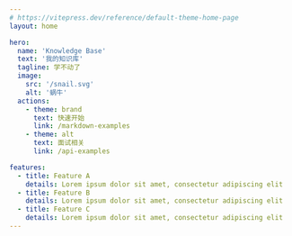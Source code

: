```yaml
---
# https://vitepress.dev/reference/default-theme-home-page
layout: home

hero:
  name: 'Knowledge Base'
  text: '我的知识库'
  tagline: 学不动了
  image:
    src: '/snail.svg'
    alt: '蜗牛'
  actions:
    - theme: brand
      text: 快速开始
      link: /markdown-examples
    - theme: alt
      text: 面试相关
      link: /api-examples

features:
  - title: Feature A
    details: Lorem ipsum dolor sit amet, consectetur adipiscing elit
  - title: Feature B
    details: Lorem ipsum dolor sit amet, consectetur adipiscing elit
  - title: Feature C
    details: Lorem ipsum dolor sit amet, consectetur adipiscing elit
---
```


